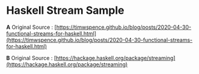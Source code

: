 # Haskell Stream Sample

**A** Original Source : [https://timwspence.github.io/blog/posts/2020-04-30-functional-streams-for-haskell.html](https://timwspence.github.io/blog/posts/2020-04-30-functional-streams-for-haskell.html)

**B** Original Source : [https://hackage.haskell.org/package/streaming](https://hackage.haskell.org/package/streaming)
